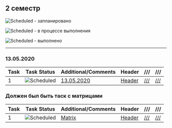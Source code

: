 ## 2 семестр


![Scheduled](https://github.com/AnzhelikaKravchuk/.NET-Training.-Spring-2019/blob/master/Pictures/icons-target.png) - запланировано

![Scheduled](https://github.com/AnzhelikaKravchuk/.NET-Training.-Spring-2019/blob/master/Pictures/icons-inprogress.png) - в процессе выполнения

![Scheduled](https://github.com/AnzhelikaKravchuk/.NET-Training.-Spring-2019/blob/master/Pictures/icons-ok.png) - выполнено

---

### 13.05.2020
| Task | Task Status | Additional/Comments | Header | /// | /// |  
| -------- | -------- | --------|  --------|  --------|  --------|  
| 1 | ![Scheduled](https://github.com/AnzhelikaKravchuk/.NET-Training.-Spring-2019/blob/master/Pictures/icons-ok.png)|[13.05.2020](https://github.com/DoraSafrv/PM.Safronovich.2019/tree/master/2%20%D1%81%D0%B5%D0%BC%D0%B5%D1%81%D1%82%D1%80/13.05.2020)|[Header](https://github.com/DoraSafrv/PM.Safronovich.2019/blob/master/2%20%D1%81%D0%B5%D0%BC%D0%B5%D1%81%D1%82%D1%80/13.05.2020/Student.h)|[///](https://github.com/DoraSafrv/PM.Safronovich.2019/blob/master/2%20%D1%81%D0%B5%D0%BC%D0%B5%D1%81%D1%82%D1%80/13.05.2020/Source.cpp)|[///](https://github.com/DoraSafrv/PM.Safronovich.2019/blob/master/2%20%D1%81%D0%B5%D0%BC%D0%B5%D1%81%D1%82%D1%80/13.05.2020/Student.cpp)

### Должен был быть таск с матрицами
| Task | Task Status | Additional/Comments | Header | /// | /// |  
| -------- | -------- | --------|  --------|  --------|  --------|  
| 1 | ![Scheduled](https://github.com/AnzhelikaKravchuk/.NET-Training.-Spring-2019/blob/master/Pictures/icons-ok.png)|[Matrix](https://github.com/DoraSafrv/PM.Safronovich.2019/tree/master/2%20%D1%81%D0%B5%D0%BC%D0%B5%D1%81%D1%82%D1%80/Matrix)|[Header](https://github.com/DoraSafrv/PM.Safronovich.2019/blob/master/2%20%D1%81%D0%B5%D0%BC%D0%B5%D1%81%D1%82%D1%80/Matrix/Matrix.h)|[///](https://github.com/DoraSafrv/PM.Safronovich.2019/blob/master/2%20%D1%81%D0%B5%D0%BC%D0%B5%D1%81%D1%82%D1%80/Matrix/Matrix.cpp)|[///](https://github.com/DoraSafrv/PM.Safronovich.2019/blob/master/2%20%D1%81%D0%B5%D0%BC%D0%B5%D1%81%D1%82%D1%80/Matrix/Task.cpp)

